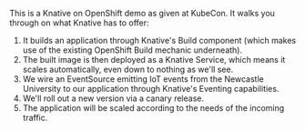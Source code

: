 This is a Knative on OpenShift demo as given at KubeCon. It walks you through on what Knative has to
offer:

1. It builds an application through Knative's Build component (which makes use of the existing OpenShift
Build mechanic underneath).
2. The built image is then deployed as a Knative Service, which means it scales automatically, even down
to nothing as we'll see.
3. We wire an EventSource emitting IoT events from the Newcastle University to our application through 
Knative's Eventing capabilities.
4. We'll roll out a new version via a canary release.
5. The application will be scaled according to the needs of the incoming traffic.

